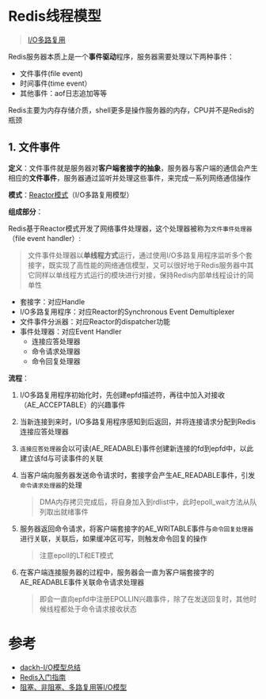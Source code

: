 # Redis线程模型

> [I/O多路复用](https://asea-cch.life/achrives/select&poll&epoll)

Redis服务器本质上是一个**事件驱动**程序，服务器需要处理以下两种事件：
- 文件事件(file event)
- 时间事件(time event）
- 其他事件：aof日志追加等等

Redis主要为内存存储介质，shell更多是操作服务器的内存，CPU并不是Redis的瓶颈

## **1. 文件事件**

**定义**：文件事件就是服务器对**客户端套接字的抽象**，服务器与客户端的通信会产生相应的**文件事件**，服务器通过监听并处理这些事件，来完成一系列网络通信操作

**模式**：[Reactor模式](https://asea-cch.life/achrives/reactor)（I/O多路复用模型）

**组成部分**：

Redis基于Reactor模式开发了网络事件处理器，这个处理器被称为`文件事件处理器`（file event handler）:

> 文件事件处理器以**单线程方式**运行，通过使用I/O多路复用程序监听多个套接字，既实现了高性能的网络通信模型，又可以很好地于Redis服务器中其它同样以单线程方式运行的模块进行对接，保持Redis内部单线程设计的简单性

- 套接字：对应Handle
- I/O多路复用程序：对应Reactor的Synchronous Event Demultiplexer
- 文件事件分派器：对应Reactor的dispatcher功能
- 事件处理器：对应Event Handler
    - 连接应答处理器
    - 命令请求处理器
    - 命令回复处理器

**流程**：
1. I/O多路复用程序初始化时，先创建epfd描述符，再往中加入对接收（AE_ACCEPTABLE）的兴趣事件
2. 当新连接到来时，I/O多路复用程序感知到后返回，并将连接请求分配到Redis连接应答处理器
3. `连接应答处理器`会以可读(AE_READABLE)事件创建新连接的fd到epfd中，以此建立该fd与可读事件的关联
4. 当客户端向服务器发送命令请求时，套接字会产生AE_READABLE事件，引发`命令请求处理器`的处理

    > DMA内存拷贝完成后，将自身加入到rdlist中，此时epoll_wait方法从队列取出就绪事件

5. 服务器返回命令请求，将客户端套接字的AE_WRITABLE事件与`命令回复处理器`进行关联，关联后，如果缓冲区可写，则触发命令回复的操作

    > 注意epoll的LT和ET模式

6. 在客户端连接服务器的过程中，服务器会一直为客户端套接字的AE_READABLE事件关联命令请求处理器

    > 即会一直向epfd中注册EPOLLIN兴趣事件，除了在发送回复时，其他时候线程都处于命令请求接收状态


# 参考
- [dackh-I/O模型总结](https://github.com/dackh/blog/blob/master/IO%E6%A8%A1%E5%9E%8B.md)
- [Redis入门指南]()
- [阻塞、非阻塞、多路复用等I/O模型](https://www.jianshu.com/p/b8203d46895c)